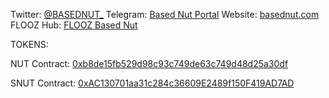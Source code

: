 Twitter: [@BASEDNUT_](https://twitter.com/BASEDNUT_)
Telegram: [Based Nut Portal](https://t.me/basednutportal)
Website: [basednut.com](http://basednut.com/)
FLOOZ Hub: [FLOOZ Based Nut](https://flooz.xyz/BASEDNUT)

TOKENS:

NUT Contract: [0xb8de15fb529d98c93c749de63c749d48d25a30df](https://basescan.org/token/0xb8de15fb529d98c93c749de63c749d48d25a30df)

SNUT Contract: [0xAC130701aa31c284c36609E2489f150F419AD7AD](https://basescan.org/token/0xac130701aa31c284c36609e2489f150f419ad7ad)
